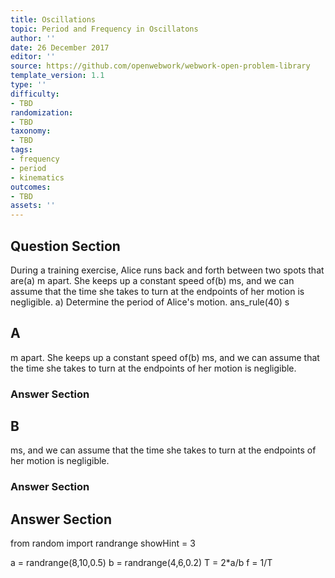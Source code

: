 ```yaml
---
title: Oscillations
topic: Period and Frequency in Oscillatons
author: ''
date: 26 December 2017
editor: ''
source: https://github.com/openwebwork/webwork-open-problem-library
template_version: 1.1
type: ''
difficulty:
- TBD
randomization:
- TBD
taxonomy:
- TBD
tags:
- frequency
- period
- kinematics
outcomes:
- TBD
assets: ''
---
```


## Question Section 

During a training exercise, Alice runs back and forth between two spots that are(a) m apart. She keeps up a constant speed of(b) ms, and we can assume that the time she takes to turn at the endpoints of her motion is negligible.
a) Determine the period of Alice's motion.
ans_rule(40) s

## A
m apart. She keeps up a constant speed of(b) ms, and we can assume that the time she takes to turn at the endpoints of her motion is negligible.
### Answer Section
## B
ms, and we can assume that the time she takes to turn at the endpoints of her motion is negligible.
### Answer Section


## Answer Section

from random import randrange
showHint = 3

a = randrange(8,10,0.5)
b = randrange(4,6,0.2)
T = 2*a/b
f = 1/T